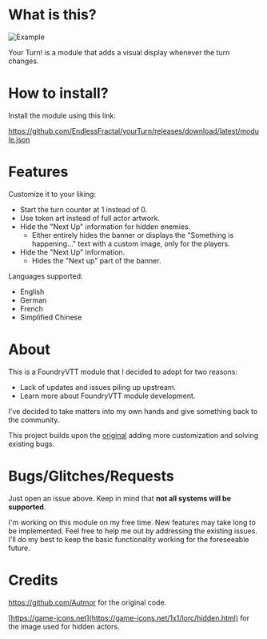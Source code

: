 # What is this?

![Example](https://i.imgur.com/IGbA0jO.gif)

Your Turn! is a module that adds a visual display whenever the turn changes.

# How to install?
Install the module using this link:

https://github.com/EndlessFractal/yourTurn/releases/download/latest/module.json

# Features
Customize it to your liking:
  - Start the turn counter at 1 instead of 0.
  - Use token art instead of full actor artwork.
  - Hide the "Next Up" information for hidden enemies.
    - Either entirely hides the banner or displays the "Something is happening..." text with a custom image, only for the players.
  - Hide the "Next Up" information.
    - Hides the "Next up" part of the banner.

Languages supported:
  - English
  - German
  - French
  - Simplified Chinese

# About
This is a FoundryVTT module that I decided to adopt for two reasons:
- Lack of updates and issues piling up upstream.
- Learn more about FoundryVTT module development.

I've decided to take matters into my own hands and give something back to the community. 

This project builds upon the [original](https://github.com/Autmor) adding more customization and solving existing bugs.

# Bugs/Glitches/Requests
Just open an issue above. Keep in mind that **not all systems will be supported**.

I'm working on this module on my free time. New features may take long to be implemented.
Feel free to help me out by addressing the existing issues.
I'll do my best to keep the basic functionality working for the foreseeable future.

# Credits
https://github.com/Autmor for the original code.

[https://game-icons.net](https://game-icons.net/1x1/lorc/hidden.html) for the image used for hidden actors.

